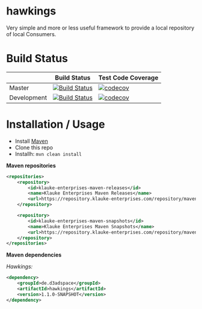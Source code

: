 # hawkings

Very simple and more or less useful framework to provide a local repository of local Consumers.

# Build Status

|             	| Build Status                                                                                                                                              	| Test Code Coverage                                                                                                                                               	|
|-------------	|-----------------------------------------------------------------------------------------------------------------------------------------------------------	|------------------------------------------------------------------------------------------------------------------------------------------------------------------	|
| Master      	| [![Build Status](https://travis-ci.org/FelixKlauke/hawkings.svg?branch=master)](https://travis-ci.org/FelixKlauke/hawkings) 	| [![codecov](https://codecov.io/gh/FelixKlauke/hawkings/branch/master/graph/badge.svg)](https://codecov.io/gh/FelixKlauke/hawkings) 	|
| Development 	| [![Build Status](https://travis-ci.org/FelixKlauke/hawkings.svg?branch=dev)](https://travis-ci.org/FelixKlauke/hawkings)    	| [![codecov](https://codecov.io/gh/FelixKlauke/hawkings/branch/dev/graph/badge.svg)](https://codecov.io/gh/FelixKlauke/hawkings)    	|

# Installation / Usage

- Install [Maven](http://maven.apache.org/download.cgi)
- Clone this repo
- Installh: ```mvn clean install```

**Maven repositories**
```xml
<repositories>
    <repository>
        <id>klauke-enterprises-maven-releases</id>
        <name>Klauke Enterprises Maven Releases</name>
        <url>https://repository.klauke-enterprises.com/repository/maven-releases/</url>
    </repository>

    <repository>
        <id>klauke-enterprises-maven-snapshots</id>
        <name>Klauke Enterprises Maven Snapshots</name>
        <url>https://repository.klauke-enterprises.com/repository/maven-snapshots/</url>
    </repository>
</repositories>
```

**Maven dependencies**

_Hawkings:_
```xml
<dependency>
    <groupId>de.d3adspace</groupId>
    <artifactId>hawkings</artifactId>
    <version>1.1.0-SNAPSHOT</version>
</dependency>
```
